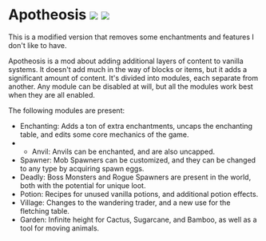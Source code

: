 # Apotheosis [![](http://cf.way2muchnoise.eu/apotheosis.svg)](https://www.curseforge.com/minecraft/mc-mods/apotheosis) [![](http://cf.way2muchnoise.eu/versions/apotheosis.svg)](https://www.curseforge.com/minecraft/mc-mods/apotheosis)

This is a modified version that removes some enchantments and features I don't like to have.

Apotheosis is a mod about adding additional layers of content to vanilla systems.  It doesn't add much in the way of blocks or items, but it adds a significant amount of content.
It's divided into modules, each separate from another.  Any module can be disabled at will, but all the modules work best when they are all enabled.

The following modules are present:
* Enchanting: Adds a ton of extra enchantments, uncaps the enchanting table, and edits some core mechanics of the game.
* * Anvil: Anvils can be enchanted, and are also uncapped.
* Spawner: Mob Spawners can be customized, and they can be changed to any type by acquiring spawn eggs.
* Deadly: Boss Monsters and Rogue Spawners are present in the world, both with the potential for unique loot.
* Potion: Recipes for unused vanilla potions, and additional potion effects.
* Village: Changes to the wandering trader, and a new use for the fletching table.
* Garden: Infinite height for Cactus, Sugarcane, and Bamboo, as well as a tool for moving animals.
